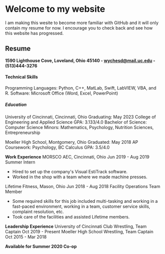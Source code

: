 # Welcome to my website

I am making this wesite to become more familiar with GitHub and it will only contain my resume for now. I encourage you to check back and see how this website has progressed.


## Resume

   **1590 Lighthouse Cove, Loveland, Ohio 45140 - wychesd@mail.uc.edu - (513)444-3276**


#### Technical Skills
Programming Languages:  Python, C++, MatLab, Swift, LabVIEW, VBA, and R.
Software:  Microsoft Office (Word, Excel, PowerPoint)


##### Education
University of Cincinnati, Cincinnati, Ohio                            Graduating: May 2023
College of Engineering and Applied Science                            GPA: 3.133/4.0
Bachelor of Science: Computer Science
Minors: Mathematics, Psychology, Nutrition Sciences, Entrepreneurship

Moeller High School, Montgomery, Ohio                                 Graduated: May 2018
AP Coursework: Psychology, BC Calculus                                GPA: 3.5/4.0


**Work Experience**
MORSCO AEC, Cincinnati, Ohio                                          Jun 2019 - Aug 2019
Summer Intern
  * Hired to set up the company's Visual EstiTrack software.
  * Worked in the shop with a team where we made machine presses.

Lifetime Fitness, Mason, Ohio                                         Jun 2018 - Aug 2018
Facility Operations Team Member
  * Some required skills for this job included multi-tasking and working in a fast-paced
    environment, working in a team, customer service skills, complaint resolution, etc.
  * Took care of the facilities and assisted Lifetime members.
  
  
**Leadership Experience**
University of Cincinnati Club Wrestling, Team Captain                  Oct 2019 - Present
Moeller High School Wrestling, Team Captain                            Oct 2015 - Mar 2018


**Available for Summer 2020 Co-op**
